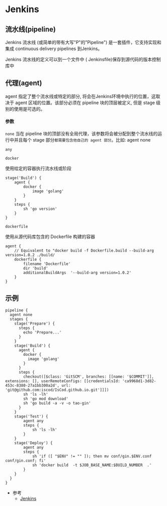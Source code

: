 # Jenkins

## 流水线(pipeline)

Jenkins 流水线 (或简单的带有大写"P"的"Pipeline") 是一套插件，它支持实现和集成 continuous delivery pipelines 到Jenkins。

Jenkins 流水线的定义可以到一个文件中 ( Jenkinsfile)保存到源代码的版本控制库中

## 代理(agent)

agent 指定了整个流水线或特定的部分, 将会在Jenkins环境中执行的位置，这取决于 agent 区域的位置。该部分必须在 pipeline 块的顶层被定义, 但是 stage 级别的使用是可选的。

#### 参数
`none`
当在 pipeline 块的顶部没有全局代理，该参数将会被分配到整个流水线的运行中并且每个 stage 部分`都需要包含他自己的 agent 部分`。比如: agent none

`any`

`docker`

使用给定的容器执行流水线或阶段
```
stage('Build') {
    agent {
        docker {
            image 'golang'
        }
    }
    steps {
        sh 'go version'
    }
}
```

`dockerfile`

使用从源代码库包含的 Dockerfile 构建的容器

```
agent {
    // Equivalent to "docker build -f Dockerfile.build --build-arg version=1.0.2 ./build/
    dockerfile {
        filename 'Dockerfile'
        dir 'build'
        additionalBuildArgs  '--build-arg version=1.0.2'
    }
}
```


## 示例
```jenkins
pipeline {
  agent none
  stages {
    stage('Prepare') {
      steps {
        echo 'Prepare...'
      }
    }
    stage('Build') {
      agent {
        docker {
          image 'golang'
        }
      }
      steps {
        checkout([$class: 'GitSCM', branches: [[name: '$COMMIT']], extensions: [], userRemoteConfigs: [[credentialsId: 'ca9968d1-3d82-453c-8380-27a1bb300a2d', url: 'git@github.com:iscod/IsCod.github.io.git']]])
        sh 'ls -lh'
        sh 'go mod download'
        sh 'go build -a -v -o tao-gin'
      }
    }
    stage('Test') {
        agent any
        steps {
            sh 'ls -lh'
        }
    }
    stage('Deploy') {
        agent any
        steps {
            sh 'if ([ "$ENV" != "" ]); then mv conf/gin.$ENV.conf conf/gin.conf; fi'
            sh 'docker build  -t $JOB_BASE_NAME:$BUILD_NUMBER  .'
        }
    }
  }
}
``` 

* 参考
    * [Jenkins](https://www.jenkins.io/zh/doc/book/pipeline/)